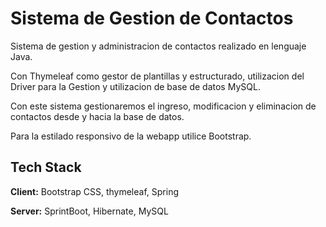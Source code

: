 # Sistema de Gestion de Contactos

Sistema de gestion y administracion de contactos realizado en lenguaje Java.

Con Thymeleaf como gestor de plantillas y estructurado,
utilizacion del Driver para la Gestion y utilizacion de base de datos MySQL.

Con este sistema gestionaremos el ingreso, modificacion y eliminacion de contactos desde y hacia la base de datos.

Para la estilado responsivo de la webapp utilice Bootstrap.

## Tech Stack

**Client:** Bootstrap CSS, thymeleaf, Spring

**Server:** SprintBoot, Hibernate, MySQL
